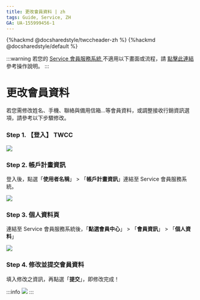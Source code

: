```yaml
---
title: 更改會員資料 | zh
tags: Guide, Service, ZH
GA: UA-155999456-1
---
```


{%hackmd @docsharedstyle/twccheader-zh %}
{%hackmd @docsharedstyle/default %}

:::warning
<i class="fa fa-bullhorn" aria-hidden="true"></i> 若您的 [<ins>Service 會員服務系統 <i class="fa fa-question-circle fa-question-circle-for-service" aria-hidden="true"></i></ins>](https://man.twcc.ai/@twsdocs/howto-service-access-service-zh)不適用以下畫面或流程，請 <i class="fa fa-sign-out" aria-hidden="true"></i> [<ins>點擊此連結</ins>](https://man.twcc.ai/@twsdocs/doc-mber-pjct-blng-main-zh/https%3A%2F%2Fman.twcc.ai%2F%40twsdocs%2Fguide-service-update-your-info-zh) 參考操作說明。
:::

# 更改會員資料

若您需修改姓名、手機、聯絡與備用信箱...等會員資料，或調整接收行銷資訊選項，請參考以下步驟修改。

### Step 1. 【登入】 TWCC

![](https://cos.twcc.ai/SYS-MANUAL/uploads/upload_2005786ec2b27f9501a096de69232717.png)

### Step 2. 帳戶計畫資訊

登入後，點選「**使用者名稱**」 > 「**帳戶計畫資訊**」連結至 Service 會員服務系統。

![](https://cos.twcc.ai/SYS-MANUAL/uploads/upload_1bd88a7bf3cd0d6051fec9a1a4e794ed.png)


###  Step 3. 個人資料頁

連結至 Service 會員服務系統後，「**點選會員中心**」 > 「**會員資訊**」 > 「**個人資料**」

![](https://cos.twcc.ai/SYS-MANUAL/uploads/upload_0fe74c1e0bb4203a932d42da0101264a.png)


###  Step 4. 修改並提交會員資料 

填入修改之資訊，再點選「**提交**」，即修改完成！

:::info
![](https://cos.twcc.ai/SYS-MANUAL/uploads/upload_bf2750c72eed39c11bdae945be106556.png)
:::
